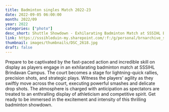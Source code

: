 ```yaml
---
title: Badminton singles Match 2022-23
date: 2022-09-05 06:00:00
month: 2022/09
year: 2022
categories: ["photo"]
desc_short: Shuttle Showdown - Exhilarating Badminton Match at SSSIHL Brindavan Campus - Skill, Speed, and Smash on Full Display
link: https://sssihleduin-my.sharepoint.com/:f:/g/personal/brnarchive_sssihl_edu_in/Evk2HcYCalRCqY5q3czhzHsB21pUmOmghczgKOuflcxjyw?e=fVP4VY
thumbnail: images/thumbnails/DSC_2618.jpg
draft: false
---
```


Prepare to be captivated by the fast-paced action and incredible skill on display as players engage in an exhilarating badminton match at SSSIHL Brindavan Campus. The court becomes a stage for lightning-quick rallies, precision shots, and strategic plays. Witness the players' agility as they swiftly move across the court, executing powerful smashes and delicate drop shots. The atmosphere is charged with anticipation as spectators are treated to an enthralling display of athleticism and competitive spirit. Get ready to be immersed in the excitement and intensity of this thrilling badminton showdown.
